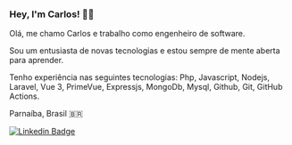 ### Hey, I'm Carlos! 👋🏾

Olá, me chamo Carlos e trabalho como engenheiro de software.

Sou um entusiasta de novas tecnologias e estou sempre de mente aberta para aprender. 

Tenho experiência nas seguintes tecnologias: 
Php, Javascript, Nodejs, Laravel, Vue 3, PrimeVue, 
Expressjs, MongoDb, Mysql, Github, Git, GitHub Actions. <br>

Parnaíba, Brasil 🇧🇷

[![Linkedin Badge](https://img.shields.io/badge/-LinkedIn-blue?style=flat-square&logo=Linkedin&logoColor=white&link=https://www.linkedin.com/in/carlos-eduardo-alves-viana/)](https://www.linkedin.com/in/carlos-eduardo-alves-viana/)
